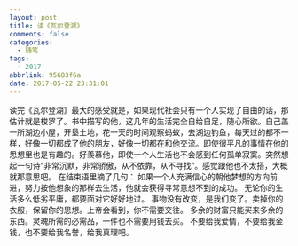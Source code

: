 ```yaml
---
layout: post
title: 读《瓦尔登湖》
comments: false
categories:
  - 随笔
tags:
  - 2017
abbrlink: 95683f6a
date: 2017-05-22 23:31:01
---
```


  读完《瓦尔登湖》最大的感受就是，如果现代社会只有一个人实现了自由的话，那估计就是梭罗了。书中描写的他，这几年的生活完全自给自足，随心所欲。自己盖一所湖边小屋，开垦土地，花一天的时间观察蚂蚁，去湖边钓鱼，每天过的都不一样，好像一切都成了他的朋友，好像一切都在和他交流。即使很平凡的事情在他的思想里也是有趣的。好羡慕他，即使一个人生活也不会感到任何孤单寂寞。突然想起一句诗&ldquo;非常沉默，非常骄傲，从不依靠，从不寻找&rdquo;。感觉跟他也不太搭，大概就那意思吧。
  在结束语里摘了几句：
  如果一个人充满信心的朝他梦想的方向前进，努力按他想象的那样去生活，他就会获得寻常意想不到的成功。
  无论你的生活多么低劣平庸，都要面对它好好地过。
  事物没有改变，是我们变了。卖掉你的衣服，保留你的思想。上帝会看到，你不需要交往。
  多余的财富只能买来多余的东西。灵魂所需的必需品，一件也不需要用钱去买。
  不要给我爱情，不要给我金钱，也不要给我名誉，给我真理吧。

